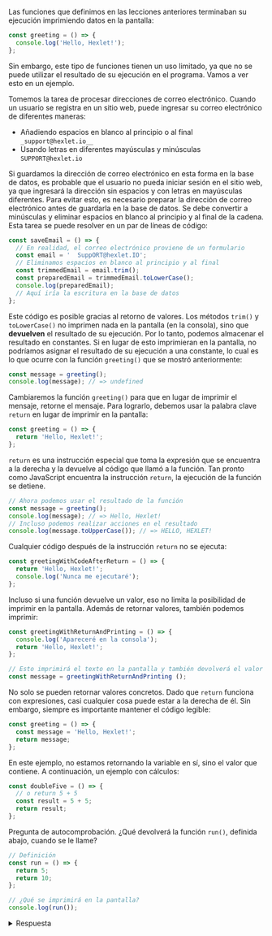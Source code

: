 
Las funciones que definimos en las lecciones anteriores terminaban su ejecución imprimiendo datos en la pantalla:

```javascript
const greeting = () => {
  console.log('Hello, Hexlet!');
};
```

Sin embargo, este tipo de funciones tienen un uso limitado, ya que no se puede utilizar el resultado de su ejecución en el programa. Vamos a ver esto en un ejemplo.

Tomemos la tarea de procesar direcciones de correo electrónico. Cuando un usuario se registra en un sitio web, puede ingresar su correo electrónico de diferentes maneras:

* Añadiendo espacios en blanco al principio o al final `_support@hexlet.io__`
* Usando letras en diferentes mayúsculas y minúsculas `SUPPORT@hexlet.io`

Si guardamos la dirección de correo electrónico en esta forma en la base de datos, es probable que el usuario no pueda iniciar sesión en el sitio web, ya que ingresará la dirección sin espacios y con letras en mayúsculas diferentes. Para evitar esto, es necesario preparar la dirección de correo electrónico antes de guardarla en la base de datos. Se debe convertir a minúsculas y eliminar espacios en blanco al principio y al final de la cadena. Esta tarea se puede resolver en un par de líneas de código:

```javascript
const saveEmail = () => {
  // En realidad, el correo electrónico proviene de un formulario
  const email = '  SuppORT@hexlet.IO';
  // Eliminamos espacios en blanco al principio y al final
  const trimmedEmail = email.trim();
  const preparedEmail = trimmedEmail.toLowerCase();
  console.log(preparedEmail);
  // Aquí iría la escritura en la base de datos
};
```

Este código es posible gracias al retorno de valores. Los métodos `trim()` y `toLowerCase()` no imprimen nada en la pantalla (en la consola), sino que **devuelven** el resultado de su ejecución. Por lo tanto, podemos almacenar el resultado en constantes. Si en lugar de esto imprimieran en la pantalla, no podríamos asignar el resultado de su ejecución a una constante, lo cual es lo que ocurre con la función `greeting()` que se mostró anteriormente:

```javascript
const message = greeting();
console.log(message); // => undefined
```

Cambiaremos la función `greeting()` para que en lugar de imprimir el mensaje, retorne el mensaje. Para lograrlo, debemos usar la palabra clave `return` en lugar de imprimir en la pantalla:

```javascript
const greeting = () => {
  return 'Hello, Hexlet!';
};
```

`return` es una instrucción especial que toma la expresión que se encuentra a la derecha y la devuelve al código que llamó a la función. Tan pronto como JavaScript encuentra la instrucción `return`, la ejecución de la función se detiene.

```javascript
// Ahora podemos usar el resultado de la función
const message = greeting();
console.log(message); // => Hello, Hexlet!
// Incluso podemos realizar acciones en el resultado
console.log(message.toUpperCase()); // => HELLO, HEXLET!
```

Cualquier código después de la instrucción `return` no se ejecuta:

```javascript
const greetingWithCodeAfterReturn = () => {
  return 'Hello, Hexlet!';
  console.log('Nunca me ejecutaré');
};
```

Incluso si una función devuelve un valor, eso no limita la posibilidad de imprimir en la pantalla. Además de retornar valores, también podemos imprimir:

```javascript
const greetingWithReturnAndPrinting = () => {
  console.log('Apareceré en la consola');
  return 'Hello, Hexlet!';
};

// Esto imprimirá el texto en la pantalla y también devolverá el valor
const message = greetingWithReturnAndPrinting ();
```

No solo se pueden retornar valores concretos. Dado que `return` funciona con expresiones, casi cualquier cosa puede estar a la derecha de él. Sin embargo, siempre es importante mantener el código legible:

```javascript
const greeting = () => {
  const message = 'Hello, Hexlet!';
  return message;
};
```

En este ejemplo, no estamos retornando la variable en sí, sino el valor que contiene. A continuación, un ejemplo con cálculos:

```javascript
const doubleFive = () => {
  // o return 5 + 5
  const result = 5 + 5;
  return result;
};
```

Pregunta de autocomprobación. ¿Qué devolverá la función `run()`, definida abajo, cuando se le llame?

```javascript
// Definición
const run = () => {
  return 5;
  return 10;
};

// ¿Qué se imprimirá en la pantalla?
console.log(run());
```

<details>
<summary>Respuesta</summary>

En la pantalla se imprimirá `5`.

</details>
